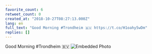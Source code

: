 ```yaml
---
favorite_count: 6
retweet_count: 0
created_at: "2018-10-27T08:27:13.000Z"
lang: en
full_text: "Good Morning #Trondheim 🇧🇻 https://t.co/H1oahy5wDm"
replies: []
---
```


Good Morning #Trondheim 🇧🇻
![Embedded Photo](https://twitter-media-coderbyheart.s3.eu-north-1.amazonaws.com/1056099988541972480-DqgFVP8X4AAsYx4.jpg)
